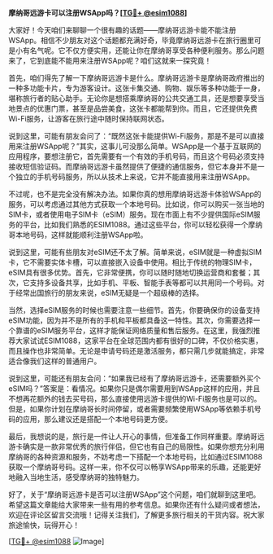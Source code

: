 **摩纳哥远游卡可以注册WSApp吗？[[TG💪+ @esim1088](https://t.me/s/esim1088)]**

大家好！今天咱们来聊聊一个很有趣的话题——摩纳哥远游卡能不能注册WSApp。相信不少朋友对这个话题都充满好奇，毕竟摩纳哥远游卡在旅行圈里可是小有名气呢。它不仅方便实用，还能让你在摩纳哥享受各种便利服务。那么问题来了，它到底能不能用来注册WSApp呢？咱们这就来一探究竟！

首先，咱们得先了解一下摩纳哥远游卡是什么。摩纳哥远游卡是摩纳哥政府推出的一种多功能卡片，专为游客设计。这张卡集交通、购物、娱乐等多种功能于一身，堪称旅行者的贴心助手。无论你是想搭乘摩纳哥的公共交通工具，还是想要享受当地景点的优惠门票，甚至是品尝美食，这张卡都能帮到你。而且，它还提供免费Wi-Fi服务，让游客在旅行途中随时保持联网状态。

说到这里，可能有朋友会问了：“既然这张卡能提供Wi-Fi服务，那是不是可以直接用来注册WSApp呢？”其实，这事儿可没那么简单。WSApp是一个基于互联网的应用程序，要想注册它，首先需要有一个有效的手机号码，而且这个号码必须支持接收短信验证码。而摩纳哥远游卡虽然提供了便捷的通信服务，但它本身并不是一个独立的手机号码服务，所以从技术上来说，它并不能直接用来注册WSApp。

不过呢，也不是完全没有解决办法。如果你真的想用摩纳哥远游卡体验WSApp的服务，可以考虑通过其他方式获取一个本地号码。比如说，你可以购买一张当地的SIM卡，或者使用电子SIM卡（eSIM）服务。现在市面上有不少提供国际eSIM服务的平台，比如我们熟悉的ESIM1088。通过这些平台，你可以轻松获得一个摩纳哥本地号码，这样就能顺利注册WSApp啦。

说到这里，可能有些朋友对eSIM还不太了解。简单来说，eSIM就是一种虚拟SIM卡，它不需要实体卡槽，可以直接嵌入设备中使用。相比于传统的物理SIM卡，eSIM具有很多优势。首先，它非常便携，你可以随时随地切换运营商和套餐；其次，它支持多设备共享，比如手机、平板、智能手表等都可以共用同一个号码。对于经常出国旅行的朋友来说，eSIM无疑是一个超级棒的选择。

当然，选择eSIM服务的时候也需要注意一些细节。首先，你要确保你的设备支持eSIM功能，因为并不是所有的手机和平板都具备这一特性。其次，你需要选择一个靠谱的eSIM服务平台，这样才能保证网络质量和售后服务。在这里，我强烈推荐大家试试ESIM1088，这家平台在全球范围内都有很好的口碑，不仅价格实惠，而且操作也非常简单。无论是申请号码还是激活服务，都只需几步就能搞定，非常适合像我们这样的普通用户。

说到这里，可能还有朋友会问：“如果我已经有了摩纳哥远游卡，还需要额外买个eSIM吗？”答案是：看情况。如果你只是偶尔需要用到WSApp这样的应用，并且不想再花额外的钱去买号码，那么直接使用远游卡提供的Wi-Fi服务也是可以的。但是，如果你计划在摩纳哥长时间停留，或者需要频繁使用WSApp等依赖手机号码的应用，那么建议还是搭配一个本地号码更方便。

最后，我想说的是，旅行是一件让人开心的事情，但准备工作同样重要。摩纳哥远游卡确实是一款非常优秀的旅行伴侣，但它也有自己的局限性。如果你想充分利用摩纳哥的各种资源和服务，不妨考虑一下搭配一个本地号码，比如通过ESIM1088获取一个摩纳哥号码。这样一来，你不仅可以畅享WSApp带来的乐趣，还能更好地融入当地生活，感受摩纳哥的独特魅力。

好了，关于“摩纳哥远游卡是否可以注册WSApp”这个问题，咱们就聊到这里吧。希望这篇文章能给大家带来一些有用的参考信息。如果你还有什么疑问或者想法，欢迎在评论区留言交流哦！记得关注我们，了解更多旅行相关的干货内容。祝大家旅途愉快，玩得开心！

[[TG💪+ @esim1088](https://t.me/s/esim1088) ![Image](https://i.postimg.cc/4NQfJmqS/Snipaste-2025-05-13-00-14-12.png)]